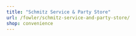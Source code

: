 ```yaml
---
title: "Schmitz Service & Party Store"
url: /fowler/schmitz-service-and-party-store/
shop: convenience
---
```

